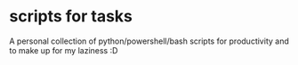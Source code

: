 # scripts for tasks
A personal collection of python/powershell/bash scripts for productivity and to make up for my laziness :D
